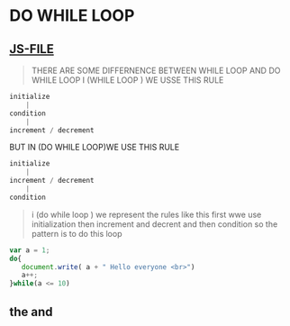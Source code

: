  # DO WHILE LOOP
 
 [JS-FILE](../js/27-Do-while-Loop.js)
---
>THERE ARE SOME DIFFERNENCE BETWEEN WHILE LOOP AND DO WHILE LOOP I (WHILE LOOP ) WE USSE THIS RULE
```javascript
initialize
    |  
condition 
    |
increment / decrement
```
BUT IN (DO WHILE LOOP)WE USE THIS RULE
```javascript
initialize
    |  
increment / decrement
    |
condition
```
>i (do while loop ) we represent the rules like this first wwe use initialization then increment and decrent and then condition so the pattern is to do this loop


 ```JAVASCRIPT
var a = 1;
do{
    document.write( a + " Hello everyone <br>")
    a++;
}while(a <= 10)
```
## the and
